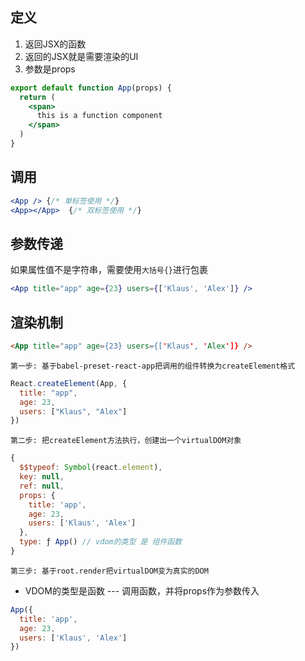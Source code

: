 ## 定义

1. 返回JSX的函数
1. 返回的JSX就是需要渲染的UI
1. 参数是props

```jsx
export default function App(props) {
  return (
    <span>
      this is a function component
    </span>
  )
}
```



## 调用

```jsx
<App /> {/* 单标签使用 */}
<App></App>  {/* 双标签使用 */}
```



## 参数传递

如果属性值不是字符串，需要使用`大括号{}`进行包裹

```jsx
<App title="app" age={23} users={['Klaus', 'Alex']} />
```



## 渲染机制

```html
<App title="app" age={23} users={['Klaus', 'Alex']} />
```

`第一步: 基于babel-preset-react-app把调用的组件转换为createElement格式`

```js
React.createElement(App, {
  title: "app",
  age: 23,
  users: ["Klaus", "Alex"]
})
```

`第二步: 把createElement方法执行，创建出一个virtualDOM对象`

```js
{
  $$typeof: Symbol(react.element), 
  key: null, 
  ref: null, 
  props: {
    title: 'app',
    age: 23,
    users: ['Klaus', 'Alex']
  },
  type: ƒ App() // vdom的类型 是 组件函数
}
```

`第三步: 基于root.render把virtualDOM变为真实的DOM`

+ VDOM的类型是函数 --- 调用函数，并将props作为参数传入

```js
App({
  title: 'app',
  age: 23,
  users: ['Klaus', 'Alex']
})
```

 